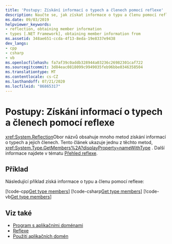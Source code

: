 ```yaml
---
title: 'Postupy: Získání informací o typech a členech pomocí reflexe'
description: Naučte se, jak získat informace o typu a členu pomocí reflexe pomocí oboru názvů System. Reflection.
ms.date: 09/03/2019
helpviewer_keywords:
- reflection, obtaining member information
- types [.NET Framework], obtaining member information from
ms.assetid: 348ae651-ccda-4f13-8eda-19e8337e9438
dev_langs:
- cpp
- csharp
- vb
ms.openlocfilehash: fa7af39c0addb328944a03236c26982301caf722
ms.sourcegitcommit: 3d84eac0818099c9949035feb96bbe0346358504
ms.translationtype: MT
ms.contentlocale: cs-CZ
ms.lasthandoff: 07/21/2020
ms.locfileid: "86865317"
---
```

# <a name="how-to-get-type-and-member-information-by-using-reflection"></a>Postupy: Získání informací o typech a členech pomocí reflexe
<xref:System.Reflection>Obor názvů obsahuje mnoho metod získání informací o typech a jejich členech. Tento článek ukazuje jednu z těchto metod, <xref:System.Type.GetMembers%2A?displayProperty=nameWithType> . Další informace najdete v tématu [Přehled reflexe](reflection.md).
  
## <a name="example"></a>Příklad

Následující příklad získá informace o typu a členu pomocí reflexe:

[!code-cpp[Get type members](../../../samples/snippets/standard/reflection/memberinfo/gettypemembers.cpp)]
[!code-csharp[Get type members](../../../samples/snippets/standard/reflection/memberinfo/gettypemembers.cs)]
[!code-vb[Get type members](../../../samples/snippets/standard/reflection/memberinfo/gettypemembers.vb)]

## <a name="see-also"></a>Viz také

- [Program s aplikačními doménami](../app-domains/application-domains.md#programming-with-application-domains)
- [Reflexe](reflection.md)
- [Použití aplikačních domén](../app-domains/use.md)
